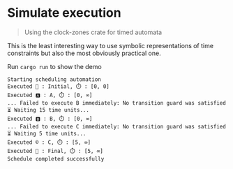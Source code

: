 # Simulate execution

> Using the clock-zones crate for timed automata

This is the least interesting way to use symbolic representations of time constraints
but also the most obviously practical one.

Run `cargo run` to show the demo

```
Starting scheduling automation
Executed 🚦 : Initial, ⏱️ : [0, 0]
Executed 🅰️ : A, ⏱️ : [0, ∞]
... Failed to execute B immediately: No transition guard was satisfied
⏳ Waiting 15 time units...
Executed 🅱️ : B, ⏱️ : [0, ∞]
... Failed to execute C immediately: No transition guard was satisfied
⏳ Waiting 5 time units...
Executed ©️ : C, ⏱️ : [5, ∞]
Executed 🏁 : Final, ⏱️ : [5, ∞]
Schedule completed successfully
```
